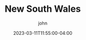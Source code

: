 ---
date: 2023-03-11T11:55:00-04:00
title: "New South Wales"
ab: "NSW"
seo_title: "Contact New South Wales Senators and Member of parliament"
description: Contact New South Wales representatives
author: john
url: /australia/new-south-wales/
flag: seal.png
weight: 1
state: "yes"

layout: states
---
